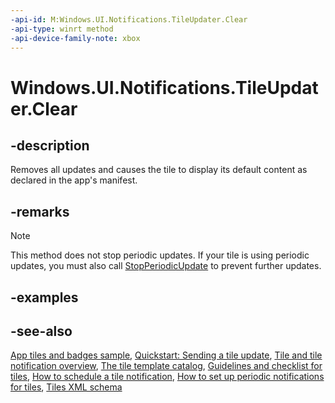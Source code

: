 ```yaml
---
-api-id: M:Windows.UI.Notifications.TileUpdater.Clear
-api-type: winrt method
-api-device-family-note: xbox
---
```


<!-- Method syntax
public void Clear()
-->

# Windows.UI.Notifications.TileUpdater.Clear

## -description
Removes all updates and causes the tile to display its default content as declared in the app's manifest.

## -remarks
> [!NOTE]
> This method does not stop periodic updates. If your tile is using periodic updates, you must also call [StopPeriodicUpdate](tileupdater_stopperiodicupdate_376301793.md) to prevent further updates.

## -examples

## -see-also
[App tiles and badges sample](https://github.com/microsoftarchive/msdn-code-gallery-microsoft/tree/master/Official%20Windows%20Platform%20Sample/Windows%208.1%20Store%20app%20samples/99866-Windows%208.1%20Store%20app%20samples/App%20tiles%20and%20badges%20sample), [Quickstart: Sending a tile update](https://docs.microsoft.com/previous-versions/windows/apps/hh465439(v=win.10)), [Tile and tile notification overview](https://docs.microsoft.com/previous-versions/windows/apps/hh779724(v=win.10)), [The tile template catalog](https://docs.microsoft.com/previous-versions/windows/apps/hh761491(v=win.10)), [Guidelines and checklist for tiles](https://docs.microsoft.com/windows/uwp/controls-and-patterns/tiles-and-notifications-creating-tiles), [How to schedule a tile notification](https://docs.microsoft.com/previous-versions/windows/apps/hh761473(v=win.10)), [How to set up periodic notifications for tiles](https://docs.microsoft.com/previous-versions/windows/apps/hh761476(v=win.10)), [Tiles XML schema](https://docs.microsoft.com/uwp/schemas/tiles/tilesschema/schema-root)
